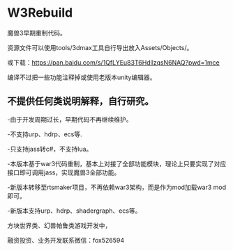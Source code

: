 # W3Rebuild
魔兽3早期重制代码。

资源文件可以使用tools/3dmax工具自行导出放入Assets/Objects/。

或下载：https://pan.baidu.com/s/1QfLYEu83T6HdllzqsN6NAQ?pwd=1mce 

编译不过把一些功能注释掉或使用老版本unity编辑器。

不提供任何类说明解释，自行研究。
----------------------------------------------------------------------------------------------


-由于开发周期过长，早期代码不再继续维护。

-不支持urp、hdrp、ecs等.

-只支持jass转c#，不支持lua。

-本版本基于war3代码重制，基本上对接了全部功能模块，理论上只要实现了对应接口即可调用jass，实现魔兽3全部功能。


-新版本转移至rtsmaker项目，不再依赖war3架构，而是作为mod加载war3 mod即可。

-新版本支持urp、hdrp、shadergraph、ecs等。

方块世界类、幻兽帕鲁类游戏开发中，

融资投资、业务开发联系微信：fox526594
